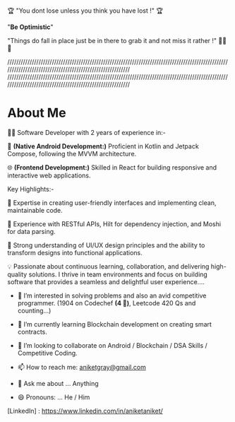 🏆 "You dont lose unless you think you have lost !" 🏆

"**Be Optimistic**"

"Things do fall in place just be in there to grab it and not miss it rather !" 🥇🥇🥇

//////////////////////////////////////////////////////////////////////////////////////////////////////////////////////////////////////////////////////////
//////////////////////////////////////////////////////////////////////////////////////////////////////////////////////////////////////////////////////////

# About Me

👨‍💻 Software Developer with 2 years of experience in:-

📱 **(Native Android Development:)** Proficient in Kotlin and Jetpack Compose, following the MVVM architecture.

🌐 **(Frontend Development:)** Skilled in React for building responsive and interactive web applications. 

Key Highlights:-

🚀 Expertise in creating user-friendly interfaces and implementing clean, maintainable code.

🔗 Experience with RESTful APIs, Hilt for dependency injection, and Moshi for data parsing.

🎨 Strong understanding of UI/UX design principles and the ability to transform designs into functional applications.

💡 Passionate about continuous learning, collaboration, and delivering high-quality solutions. I thrive in team environments and focus on building software that provides a seamless and delightful user experience....

- 👀 I’m interested in solving problems and also an avid competitive programmer. (1904 on Codechef **(4 🌟)**, Leetcode 420 Qs and counting...)
 
- 🌱 I’m currently learning Blockchain development on creating smart contracts.
 
- 💞️ I’m looking to collaborate on Android / Blockchain / DSA Skills / Competitive Coding.

- 📫 How to reach me: aniketgray@gmail.com

- 💬 Ask me about ... Anything

- 😄 Pronouns: ... He / Him

[LinkedIn] : https://www.linkedin.com/in/aniketaniket/ 



<!---
iam-aniket/iam-aniket is a ✨ special ✨ repository because its `README.md` (this file) appears on your GitHub profile.
You can click the Preview link to take a look at your changes.
--->
